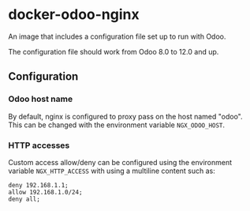 # docker-odoo-nginx

An image that includes a configuration file set up to run with Odoo.

The configuration file should work from Odoo 8.0 to 12.0 and up.

## Configuration

### Odoo host name

By default, nginx is configured to proxy pass on the host named "odoo".
This can be changed with the environment variable `NGX_ODOO_HOST`.

### HTTP accesses

Custom access allow/deny can be configured using the environment variable `NGX_HTTP_ACCESS` with using a multiline content such as:

```
deny 192.168.1.1;
allow 192.168.1.0/24;
deny all;
```
